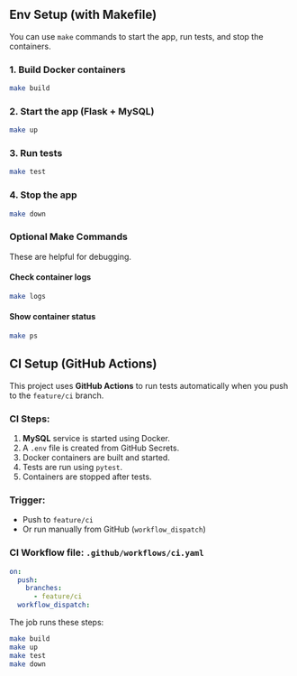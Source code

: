 ## Env Setup (with Makefile)

You can use `make` commands to start the app, run tests, and stop the containers.

### 1. Build Docker containers

```bash
make build
```

### 2. Start the app (Flask + MySQL)

```bash
make up
```

### 3. Run tests

```bash
make test
```

### 4. Stop the app

```bash
make down
```

### Optional Make Commands

These are helpful for debugging.

#### Check container logs

```bash
make logs
```

#### Show container status

```bash
make ps
```

## CI Setup (GitHub Actions)

This project uses **GitHub Actions** to run tests automatically when you push to the `feature/ci` branch.

### CI Steps:

1. **MySQL** service is started using Docker.
2. A `.env` file is created from GitHub Secrets.
3. Docker containers are built and started.
4. Tests are run using `pytest`.
5. Containers are stopped after tests.

### Trigger:

- Push to `feature/ci`
- Or run manually from GitHub (`workflow_dispatch`)

### CI Workflow file: `.github/workflows/ci.yaml`

```yaml
on:
  push:
    branches:
      - feature/ci
  workflow_dispatch:
```

The job runs these steps:

```bash
make build
make up
make test
make down
```